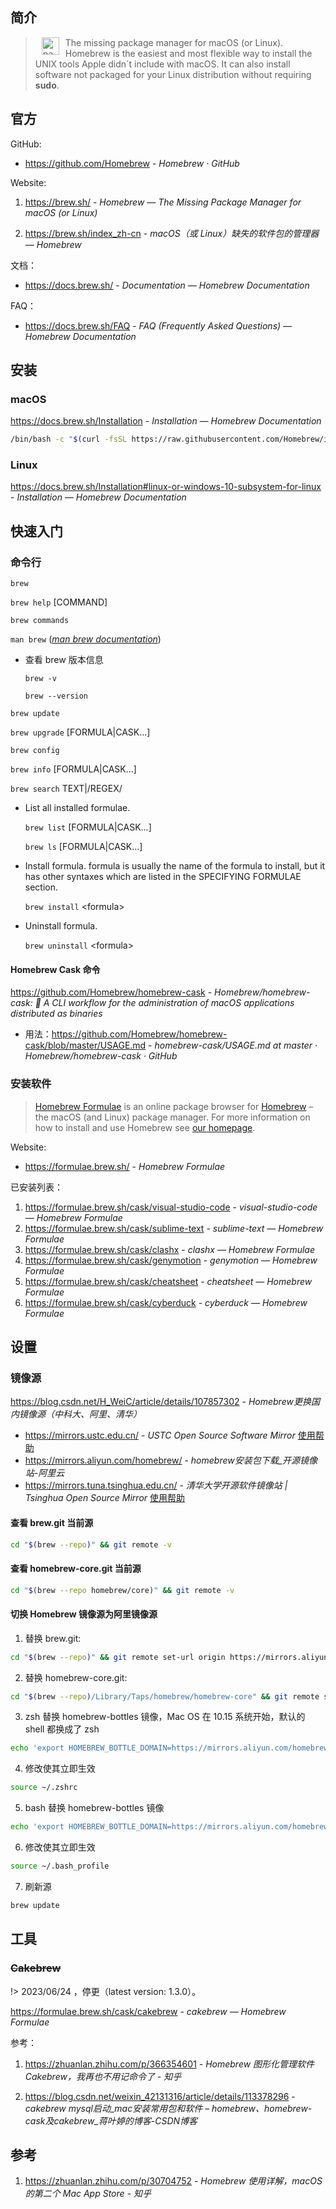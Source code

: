 ## 简介

> <img src="https://brew.sh/assets/img/homebrew.svg" alt="package icon" align="left" width="28" hspace="10" vspace="0"> The missing package manager for macOS (or Linux). Homebrew is the easiest and most flexible way to install the UNIX tools Apple didn´t include with macOS. It can also install software not packaged for your Linux distribution without requiring **sudo**.

## 官方

GitHub: 

- https://github.com/Homebrew - *Homebrew · GitHub*

Website: 

1. https://brew.sh/ - *Homebrew — The Missing Package Manager for macOS (or Linux)* 

2. https://brew.sh/index_zh-cn - *macOS（或 Linux）缺失的软件包的管理器 — Homebrew*

文档：

- https://docs.brew.sh/ - *Documentation — Homebrew Documentation*

FAQ：

- https://docs.brew.sh/FAQ - *FAQ (Frequently Asked Questions) — Homebrew Documentation*

## 安装

### macOS

https://docs.brew.sh/Installation - *Installation — Homebrew Documentation*

```sh
/bin/bash -c "$(curl -fsSL https://raw.githubusercontent.com/Homebrew/install/HEAD/install.sh)"
```

### Linux

https://docs.brew.sh/Installation#linux-or-windows-10-subsystem-for-linux - *Installation — Homebrew Documentation*

## 快速入门

### 命令行

`brew`

`brew help` [COMMAND]

`brew commands`

`man brew` (*[man brew documentation](https://docs.brew.sh/Manpage)*)

- 查看 brew 版本信息

  `brew -v`

  `brew --version`

`brew update`

`brew upgrade` [FORMULA|CASK...]

`brew config`

`brew info` [FORMULA|CASK...]

`brew search` TEXT|/REGEX/

- List all installed formulae.

  `brew list` [FORMULA|CASK...]

  `brew ls` [FORMULA|CASK...]

- Install formula. formula is usually the name of the formula to install, but it has other syntaxes which are listed in the SPECIFYING FORMULAE section.

  `brew install` \<formula>

- Uninstall formula.

  `brew uninstall` \<formula>

#### Homebrew Cask 命令

https://github.com/Homebrew/homebrew-cask - *Homebrew/homebrew-cask: 🍻 A CLI workflow for the administration of macOS applications distributed as binaries*

- 用法：https://github.com/Homebrew/homebrew-cask/blob/master/USAGE.md - *homebrew-cask/USAGE.md at master · Homebrew/homebrew-cask · GitHub*

### 安装软件

> [Homebrew Formulae](https://formulae.brew.sh/) is an online package browser for [Homebrew](https://brew.sh/) – the macOS (and Linux) package manager. For more information on how to install and use Homebrew see [our homepage](https://brew.sh/).

Website:

- https://formulae.brew.sh/ - *Homebrew Formulae*

已安装列表：

1. https://formulae.brew.sh/cask/visual-studio-code - *visual-studio-code — Homebrew Formulae*
2. https://formulae.brew.sh/cask/sublime-text - *sublime-text — Homebrew Formulae*
3. https://formulae.brew.sh/cask/clashx - *clashx — Homebrew Formulae*
4. https://formulae.brew.sh/cask/genymotion - *genymotion — Homebrew Formulae*
5. https://formulae.brew.sh/cask/cheatsheet - *cheatsheet — Homebrew Formulae*
6. https://formulae.brew.sh/cask/cyberduck - *cyberduck — Homebrew Formulae*

## 设置

### 镜像源

https://blog.csdn.net/H_WeiC/article/details/107857302 - *Homebrew更换国内镜像源（中科大、阿里、清华）*

- https://mirrors.ustc.edu.cn/ - *USTC Open Source Software Mirror* [使用帮助](https://mirrors.ustc.edu.cn/help/brew.git.html)
- https://mirrors.aliyun.com/homebrew/ - *homebrew安装包下载_开源镜像站-阿里云*
- https://mirrors.tuna.tsinghua.edu.cn/ - *清华大学开源软件镜像站 | Tsinghua Open Source Mirror* [使用帮助](https://mirrors.tuna.tsinghua.edu.cn/help/homebrew/)

#### 查看 brew.git 当前源

```sh
cd "$(brew --repo)" && git remote -v
```

#### 查看 homebrew-core.git 当前源

```sh
cd "$(brew --repo homebrew/core)" && git remote -v
```

#### 切换 Homebrew 镜像源为阿里镜像源

1. 替换 brew.git:

```sh
cd "$(brew --repo)" && git remote set-url origin https://mirrors.aliyun.com/homebrew/brew.git
```

2. 替换 homebrew-core.git:

```sh
cd "$(brew --repo)/Library/Taps/homebrew/homebrew-core" && git remote set-url origin https://mirrors.aliyun.com/homebrew/homebrew-core.git
```

3. zsh 替换 homebrew-bottles 镜像，Mac OS 在 10.15 系统开始，默认的 shell 都换成了 zsh

```sh
echo 'export HOMEBREW_BOTTLE_DOMAIN=https://mirrors.aliyun.com/homebrew/homebrew-bottles' >> ~/.zshrc
```

4. 修改使其立即生效

```sh
source ~/.zshrc
```

5. bash 替换 homebrew-bottles 镜像

```sh
echo 'export HOMEBREW_BOTTLE_DOMAIN=https://mirrors.aliyun.com/homebrew/homebrew-bottles' >> ~/.bash_profile
```

6. 修改使其立即生效

```sh
source ~/.bash_profile
```

7. 刷新源

```sh
brew update
```

## 工具

### ~~Cakebrew~~

!> 2023/06/24 ，停更（latest version: 1.3.0）。

https://formulae.brew.sh/cask/cakebrew - *cakebrew — Homebrew Formulae*

参考：

1. https://zhuanlan.zhihu.com/p/366354601 - *Homebrew 图形化管理软件Cakebrew，我再也不用记命令了 - 知乎*

2. https://blog.csdn.net/weixin_42131316/article/details/113378296 - *cakebrew mysql启动_mac安装常用包和软件 – homebrew、homebrew-cask及cakebrew_蒋叶婷的博客-CSDN博客*

## 参考

1. https://zhuanlan.zhihu.com/p/30704752 - *Homebrew 使用详解，macOS 的第二个 Mac App Store - 知乎*